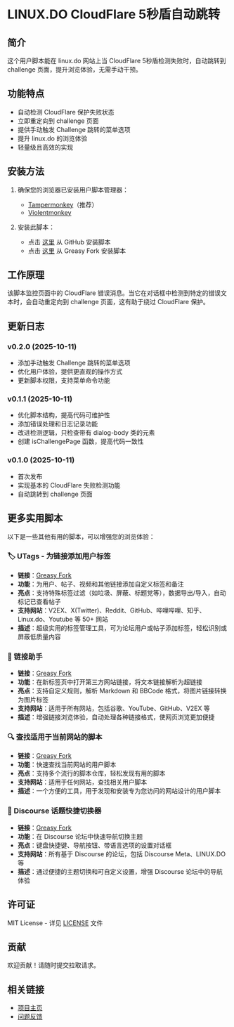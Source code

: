 # LINUX.DO CloudFlare 5秒盾自动跳转

## 简介

这个用户脚本能在 linux.do 网站上当 CloudFlare 5秒盾检测失败时，自动跳转到 challenge 页面，提升浏览体验，无需手动干预。

## 功能特点

- 自动检测 CloudFlare 保护失败状态
- 立即重定向到 challenge 页面
- 提供手动触发 Challenge 跳转的菜单选项
- 提升 linux.do 的浏览体验
- 轻量级且高效的实现

## 安装方法

1. 确保您的浏览器已安装用户脚本管理器：
   - [Tampermonkey](https://www.tampermonkey.net/)（推荐）
   - [Violentmonkey](https://violentmonkey.github.io/)

2. 安装此脚本：
   - 点击 [这里](https://github.com/utags/userscripts/raw/main/linux.do-auto-challenge/linux.do-auto-challenge.user.js) 从 GitHub 安装脚本
   - 点击 [这里](https://greasyfork.org/zh-CN/scripts/552218-linux-do-cloudflare-challenge-bypass) 从 Greasy Fork 安装脚本

## 工作原理

该脚本监控页面中的 CloudFlare 错误消息。当它在对话框中检测到特定的错误文本时，会自动重定向到 challenge 页面，这有助于绕过 CloudFlare 保护。

## 更新日志

### v0.2.0 (2025-10-11)

- 添加手动触发 Challenge 跳转的菜单选项
- 优化用户体验，提供更直观的操作方式
- 更新脚本权限，支持菜单命令功能

### v0.1.1 (2025-10-11)

- 优化脚本结构，提高代码可维护性
- 添加错误处理和日志记录功能
- 改进检测逻辑，只检查带有 dialog-body 类的元素
- 创建 isChallengePage 函数，提高代码一致性

### v0.1.0 (2025-10-11)

- 首次发布
- 实现基本的 CloudFlare 失败检测功能
- 自动跳转到 challenge 页面

## 更多实用脚本

以下是一些其他有用的脚本，可以增强您的浏览体验：

### 🏷️ UTags - 为链接添加用户标签

- **链接**：[Greasy Fork](https://greasyfork.org/zh-CN/scripts/460718-utags-add-usertags-to-links)
- **功能**：为用户、帖子、视频和其他链接添加自定义标签和备注
- **亮点**：支持特殊标签过滤（如垃圾、屏蔽、标题党等），数据导出/导入，自动标记已查看帖子
- **支持网站**：V2EX、X(Twitter)、Reddit、GitHub、哔哩哔哩、知乎、Linux.do、Youtube 等 50+ 网站
- **描述**：超级实用的标签管理工具，可为论坛用户或帖子添加标签，轻松识别或屏蔽低质量内容

### 🔗 链接助手

- **链接**：[Greasy Fork](https://greasyfork.org/zh-CN/scripts/464541-links-helper)
- **功能**：在新标签页中打开第三方网站链接，将文本链接解析为超链接
- **亮点**：支持自定义规则，解析 Markdown 和 BBCode 格式，将图片链接转换为图片标签
- **支持网站**：适用于所有网站，包括谷歌、YouTube、GitHub、V2EX 等
- **描述**：增强链接浏览体验，自动处理各种链接格式，使网页浏览更加便捷

### 🔍 查找适用于当前网站的脚本

- **链接**：[Greasy Fork](https://greasyfork.org/zh-CN/scripts/550659-find-scripts-for-this-site)
- **功能**：快速查找当前网站的用户脚本
- **亮点**：支持多个流行的脚本仓库，轻松发现有用的脚本
- **支持网站**：适用于任何网站，查找相关用户脚本
- **描述**：一个方便的工具，用于发现和安装专为您访问的网站设计的用户脚本

### 🔄 Discourse 话题快捷切换器

- **链接**：[Greasy Fork](https://greasyfork.org/zh-CN/scripts/550982-discourse-topic-quick-switcher)
- **功能**：在 Discourse 论坛中快速导航切换主题
- **亮点**：键盘快捷键、导航按钮、带语言选项的设置对话框
- **支持网站**：所有基于 Discourse 的论坛，包括 Discourse Meta、LINUX.DO 等
- **描述**：通过便捷的主题切换和可自定义设置，增强 Discourse 论坛中的导航体验

## 许可证

MIT License - 详见 [LICENSE](https://github.com/utags/userscripts/blob/main/LICENSE) 文件

## 贡献

欢迎贡献！请随时提交拉取请求。

## 相关链接

- [项目主页](https://github.com/utags/userscripts)
- [问题反馈](https://github.com/utags/userscripts/issues)
